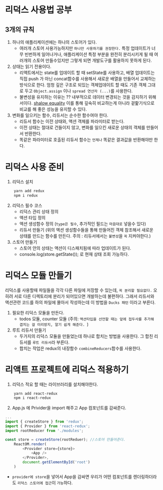 # 리덕스 사용법 공부

## 3개의 규칙

1. 하나의 애플리케이션에는 하나의 스토어가 있다.
   - 여러개 스토어 사용가능하지만 `하나만 사용하기를 권장한다.` 특정 업데이트가 너무 빈번하게 일어나거나, 애플리케이션 특정 부분을 완전히 분리시키게 될 때 여러개의 스토어 만들수있지만 그렇게 되면 개발도구를 활용하지 못하게 된다.
2. 상태는 읽기 전용이다.
   - 리액트에서는 state를 업데이트 할 때 setState를 사용하고, 배열 업데이트는 직접 push 가 아닌 concat함수를 사용해서 새로운 배열을 만들어서 교체하는 방식으로 한다. 엄청 깊은 구조로 되있는 객체업데이트 할 때도 기존 객체 그대로 두고 `Object.assign` 이나 `spread 연산자 (...)`를 사용한다.
   - 불변성을 유지하는 이유는 ?? 내부적으로 데이터 변경되는 것을 감지하기 위해서이다. [shalow equality](https://redux.js.org/faq/immutable-data#how-redux-uses-shallow-checking) 이를 통해 깊숙히 비교하는게 아니라 겉핥기식으로 비교를 해 좋은 성능을 유지할 수 있다.
3. 변화를 일으키는 함수, 리듀서는 순수한 함수여야 한다.
   - 리듀서 함수는 이전 상태와, 액션 객체를 파라미터로 받는다.
   - 이전 상태는 절대로 건들이지 않고, 변화를 일으킨 새로운 상태의 객체를 만들어서 반환한다.
   - 똑같은 파라미터로 호출된 리듀서 함수는 `언제나` 똑같은 결과값을 반환해야만 한다.

# 리덕스 사용 준비

1. 리덕스 설치

```bash
    yarn add redux
    npm i redux
```

2. 리덕스 필수 코스
   - 리덕스 관리 상태 정의
   - 액션 타입 정의
   - 액션 생성함수 정의 (`type은 필수`, 추가적인 필드는 `마음대로` 넣을수 있다)
   - 리듀서 만들기 (위의 액션 생성함수들을 통해 만들어진 객체 참조해서 새로운 상태를 만드는 함수를 만든다. 주의 : 리듀서에서는 `불변성`을 `꼭` 지켜야한다.)
3. 스토어 만들기
   - 스토어 안의 상태는 액션이 디스패치됨에 따라 업데이트가 된다.
   - console.log(store.getState()); 로 현재 상태 조회 가능하다.

# 리덕스 모듈 만들기

리덕스를 사용할때 파일들을 각각 다른 파일에 저장할 수 있는데, `꼭 분리할 필요없다.` 오히려 서로 다른 디렉토리에 분리가 되어있으면 개발하는데 불편하다. 그래서 리듀서와 액션관련 코드를 하의 파일에 몰아서 작성하는데 이 방법을 `Ducks 패턴` 이라고 부른다.

1. 필요한 리덕스 모듈을 만든다.
   - todos 모듈, counter 모듈 (주의: `액션타입을 선언할 때는 앞에 접두사를 추가해 겹치는 걸 미리방지, 알기 쉽게 해준다. `)
2. 루트 리듀서 만들기
   - 두가지의 리덕스 모듈을 만들었는데 하나로 합치는 방법을 사용한다. 그 합친 리듀서를 `루트 리듀서`라 부른다.
   - 합치는 작업은 redux의 내장함수 `combineReducers`함수를 사용한다.

# 리액트 프로젝트에 리덕스 적용하기

1. 리덕스 적요 할 때는 라이브러리를 설치해야한다.

```bash
    yarn add react-redux
    npm i react-redux
```

2. App.js 에 Privider을 import 해주고 App 컴포넌트를 감싸준다.

```javascript
...
import { createStore } from 'redux';
import { Provider } from 'react-redux';
import rootReducer from './modules';

const store = createStore(rootReduer); //스토어 만들어준다.
    ReactOM.render(
        <Provider store={store}>
            <App />
        </Provider>,
        document.getElementById('root')
    )
```

- `provider에 store`을 넣어서 App을 감싸면 우리가 어떤 컴포넌트를 렌더링하더라도 `리덕스 스토어에 접근`이 `가능`하다.

